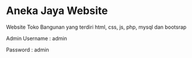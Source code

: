 # Aneka Jaya Website

Website Toko Bangunan yang terdiri html, css, js, php, mysql dan bootsrap

Admin Username : admin

Password : admin
